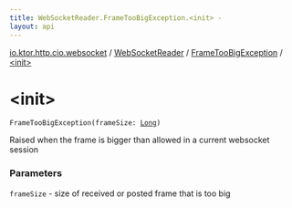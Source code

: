 ```yaml
---
title: WebSocketReader.FrameTooBigException.<init> - 
layout: api
---
```


<div class='api-docs-breadcrumbs'><a href="../../index.html">io.ktor.http.cio.websocket</a> / <a href="../index.html">WebSocketReader</a> / <a href="index.html">FrameTooBigException</a> / <a href="./-init-.html">&lt;init&gt;</a></div>

# &lt;init&gt;

<div class="signature"><code><span class="identifier">FrameTooBigException</span><span class="symbol">(</span><span class="parameterName" id="io.ktor.http.cio.websocket.WebSocketReader.FrameTooBigException$<init>(kotlin.Long)/frameSize">frameSize</span><span class="symbol">:</span>&nbsp;<a href="https://kotlinlang.org/api/latest/jvm/stdlib/kotlin/-long/index.html"><span class="identifier">Long</span></a><span class="symbol">)</span></code></div>

Raised when the frame is bigger than allowed in a current websocket session

### Parameters

<code>frameSize</code> - size of received or posted frame that is too big